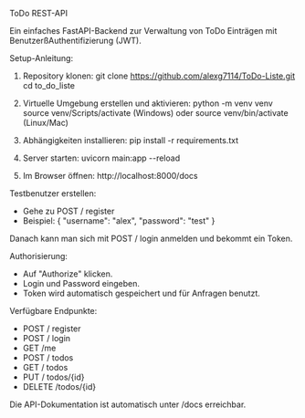 ToDo REST-API

Ein einfaches FastAPI-Backend zur Verwaltung von ToDo Einträgen mit BenutzerßAuthentifizierung (JWT).

Setup-Anleitung:

1. Repository klonen:
   git clone https://github.com/alexg7114/ToDo-Liste.git
   cd to_do_liste

2. Virtuelle Umgebung erstellen und aktivieren:
   python -m venv venv
   source venv/Scripts/activate   (Windows)
   oder
   source venv/bin/activate       (Linux/Mac)

3. Abhängigkeiten installieren:
   pip install -r requirements.txt

4. Server starten:
   uvicorn main:app --reload

5. Im Browser öffnen:
   http://localhost:8000/docs


Testbenutzer erstellen:

- Gehe zu POST / register
- Beispiel:
  {
    "username": "alex",
    "password": "test"
  }

Danach kann man sich mit POST / login anmelden und bekommt ein Token.

Authorisierung:

- Auf "Authorize" klicken.
- Login und Password eingeben.
- Token wird automatisch gespeichert und für Anfragen benutzt.

Verfügbare Endpunkte:

- POST / register
- POST / login
- GET /me
- POST / todos
- GET / todos
- PUT / todos/{id}
- DELETE /todos/{id}

Die API-Dokumentation ist automatisch unter /docs erreichbar.
